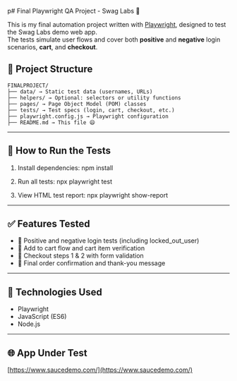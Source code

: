 p# Final Playwright QA Project - Swag Labs 🧪

This is my final automation project written with [Playwright](https://playwright.dev/), designed to test the Swag Labs demo web app.  
The tests simulate user flows and cover both **positive** and **negative** login scenarios, **cart**, and **checkout**.

## 📁 Project Structure

```
FINALPROJECT/
├── data/ → Static test data (usernames, URLs)
├── helpers/ → Optional: selectors or utility functions
├── pages/ → Page Object Model (POM) classes
├── tests/ → Test specs (login, cart, checkout, etc.)
├── playwright.config.js → Playwright configuration
├── README.md → This file 😄
```

---

## 🚀 How to Run the Tests

1. Install dependencies:
   npm install

2. Run all tests:
   npx playwright test

3. View HTML test report:
   npx playwright show-report

---

## ✅ Features Tested

- 🔐 Positive and negative login tests (including locked_out_user)
- 🛒 Add to cart flow and cart item verification
- 🧾 Checkout steps 1 & 2 with form validation
- 🎉 Final order confirmation and thank-you message

---

## 🔧 Technologies Used

- Playwright
- JavaScript (ES6)
- Node.js

---

## 🌐 App Under Test

[https://www.saucedemo.com/](https://www.saucedemo.com/)
